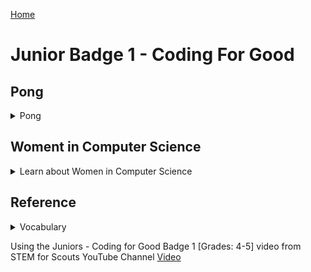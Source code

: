 [Home](/)

# Junior Badge 1 - Coding For Good

## Pong
<details><summary>Pong</summary>


   
   <details><summary>What is Pong?</summary>     
<p>Pong is a game where you use a paddle to hit a moving ball to defend a space or edge </p>
      
      
   <img src="/Pong.png" width="300">
   
For this part of the badge you will use Scratch to program your own Pong game.

In this game you are going to program: 
   
  * A ball to move around your space.
  * A paddle that you can control with arrow keys.
  * An area to defend.
  * Add different sounds when the paddle hits the ball and when the ball hits the area/item you are defending.
 
   Watch the game in action: [Video](https://www.youtube.com/watch?v=GeyjtKVWkx4&t=120s)
</details>


<details><summary>Coding your Pong Game</summary>   
<details><summary>1. Setup</summary>

   1.  Open the scratch website in a new tab - <a href="http://scratch.mit.edu" target="_blank" rel="noopener">Scratch</a>

   2.  If you would like to Login ask an adult to help you set up an account, or you can just use the browser version you can save it to the computer without creating an account.
     
   3.  Then click "Create" Button at the top of your screen.

       <img src="/CreateButton.png" width=500>

   4.  Name your program if you signed in.

   5.  Pick a Backdrop from the bottom right corner [Video](https://www.youtube.com/watch?v=GeyjtKVWkx4&t=208s)
        * Any backdrop will work, pick your favorite - you can go back and change this later
        * Program used the "Stripe" Backdrop 
        * Search tool will let you choose from the available backgrounds  
       <img src="/ChooseABackground.png" width="300">

   6.  Pick a Sprite for your Ball [Video](https://www.youtube.com/watch?v=GeyjtKVWkx4&t=250s)

       Clicking on "Choose A Sprite" in the bottom right corner
        * Start typing in the search box to find either a Ball, or your own shape. 
        * Add "Ball"  (or your own choice)
        * Sprite1 (the cat is already picked for you)
        * You can delete this one unless you want to use the cat.
            * Delete it by clicking on the Sprite1, and then the blue trash can on the Sprite1 image.

        <img src="/ChooseASprite.png" width="300">
     
   8. Pick a Sprite for your Paddle [Video](https://www.youtube.com/watch?v=GeyjtKVWkx4&t=288s)
     <p>After clicking on "Choose A Sprite" start typing in the search box to find either a Paddle or your own shape to use as a paddle.</p>

   9. Create a zone to defend by coloring a side of the game area [Video](https://www.youtube.com/watch?v=GeyjtKVWkx4&t=300s)
       * Click on white rectangle in bottom righthand corner that says "Stage"
       * Then click on the Backdrops Tab
       *  <img src="/Backdrops.png" width="300">
       * Select Square paint tool
       *  <img src="/SquarePaint.png" width="100">
       * Select Fill and pick your color
       * Click and drag to create a shape
       * Make sure to make the outline of the shape transparent (invisible)
           * Click the outline menu
           * Select the bottom left red diagonal line
           *  <img src="/ZoneOutline.png" width="100"> 
</details>

<details><summary>2. Programming the Paddle</summary>
   
   ###  Adding Code to Paddle [Video Help](https://www.youtube.com/watch?v=GeyjtKVWkx4&t=423s)

   1. Adding Event Blocks (yellow) to Paddle [Video](https://www.youtube.com/watch?v=GeyjtKVWkx4&t=490s)
        *  Click on the Correct Sprite - start with "Paddle" [Video](https://www.youtube.com/watch?v=GeyjtKVWkx4&t=500s)
        *  Add the Event Block (yellow) - "when ___ key pressed"
        *  Change the selected key so each Event responds to a different key
        *    <img src="/PaddleKey.png" width="200">
        *  One event for each arrow key right and left
              <img src="/PaddleTwoEvents.png" width="400">
   2. Adding Motion Blocks (Blue) [Video](https://www.youtube.com/watch?v=GeyjtKVWkx4&t=524s)
    

       A.   Change the direction the Paddle points by adding the Motion Block "point in direction __ " [Video](https://www.youtube.com/watch?v=GeyjtKVWkx4&t=524s) 
       *   Add the movement block to each event - 2 total,
          <img src="/PaddleDirection.png" width="200">
       *   Adjust the direction to face direction of movement [Video](https://www.youtube.com/watch?v=GeyjtKVWkx4&t=545s)
       *   Negative 90 is left
       *   Positive 90 is right
       *   <img src="/Neg90.png" width="100"><img src="/Pos90.png" width="100">
     
       B.    Take Steps by adding "Move __ Steps" block [Video](https://www.youtube.com/watch?v=GeyjtKVWkx4&t=587s)
       *   Check that the 2 events (yellow blocks) have 2 motion blocks (blue) under each them 
          <img src="/PaddleDirectionMove.png" width="300">
       *   That the arrow key matches the direction of the steps you want to be taking [Video](https://www.youtube.com/watch?v=GeyjtKVWkx4&t=644s)

   3.  Test the Paddle Movement!
       *    Does the paddle go left when you hit the left arrow? (or how you wanted it to move?)
       *    Does the paddle go right when you hit the right arrow?
</details>  

<details><summary>3. Code the Ball </summary>    
   
   ### Adding Code to Ball    
Now that the Paddle can be controlled, we want the ball to move around the board.

The Ball should move as soon as we click the green flag to start the game. 
1. Click on the Ball Sprite
2. Adjust the size of the Ball
3. Add an Event Block (yellow)
  * Add the Events Block "when green flag clicked" to the design space. [Video](https://www.youtube.com/watch?v=GeyjtKVWkx4&t=740s)

    <img src="/GreenFlag.png" width="150">
4. Add Movement Block (blue)
  * Add "point in direction" to your workspace under the event block
5. To make the game more fun we are going to add a random direction
  * Add a Operators Block (green)
  * Add "pick random __ to __" to your workspace
  * To have the ball start upward use -90 to 90
  * <img src="/Neg90.png" width="100"><img src="/Neg45.png" width="100"><img src="/Pos45.png" width="100"><img src="/Pos90.png" width="100">
4. Add a Movement Block
  * Add the Movement Block "move __ steps" [Video](https://www.youtube.com/watch?v=GeyjtKVWkx4&t=932s)
  * Recommend starting with 10 steps
     <img src="/BallSteps.png" width="400">

</details>
<details><summary>4. Test your code </summary>   

   ### Test your code       
   1. Do you noticing that Ball moves off the end of the screen if you keep clicking the green flag [Video](https://www.youtube.com/watch?v=GeyjtKVWkx4&t=951s)
       * Keep Ball in the frame by adding the Motion Block "if on edge, bounce" [Video](https://www.youtube.com/watch?v=GeyjtKVWkx4&t=965s)
       <img src="/EdgeBounce.png" width="400">
       
   2. Would it be nice to not have to hit the green flag all of the time?
</details>
<details><summary>5. Add a Loop </summary>
       
   ### Add a Loop using a Control Block
  
  We want the Movement Block to happen again and again while the game is going, if you test it now it does not [Video](https://www.youtube.com/watch?v=GeyjtKVWkx4&t=1009s)
  
  A Loop is ideal for this, and we want it to repeat forever while the game is going.
  1. Add a "forever" block (orange) to the workspace [Video](https://www.youtube.com/watch?v=GeyjtKVWkx4&t=1009s)

     <img src="/ForeverDesign.png" width="300">
     
      * We want this to repeat the movements, but not changing direction
      * Put the two Movement blocks (blue) "move __ steps"  and "if on edge, bounce" in the grove of the forever loop
      * Then move the whole loop block the under the Event Block (yellow) and the point in Direction Block.
       <img src="/BallMovement.png" width="300">
   2. Test your code!
</details>
<details><summary>6. Ball Bouncing Off Paddle </summary>    
   
   ### Sensing the Paddle
   Now the control for the Paddle and movement for the Ball are set, we'd like to be able to hit the Ball with the Paddle. [Video](https://www.youtube.com/watch?v=GeyjtKVWkx4&t=1103s)
1. Make sure to still be in the Ball Sprite work space
2. Add a Sensing Block (turquoise)
   * select the "touching ___" (Sprites)
   * select the Paddle if not selected
3. Add a Control Block (orange)
   * Add a conditional using the Control Block "if __ then"
   * Add the Sensing Block "touching __" into the "if __ then" block. [Video](https://www.youtube.com/watch?v=GeyjtKVWkx4&t=1200s)
4. Add a new Movement Block to take steps  
   * Add the Movement Block "point in direction ___"
   * Add the Operator Block "pick random __ to __ "
   * Use similar numbers as you did for the initial motion
<img src="/PaddleDetect.png" width="400">

5. Test your code!

</details>
<details><summary>7. Add a Sound when hitting the edge you are trying to defend </summary>    
   
   ### Add a sound when you hit the colored zone
1. Make sure to still be in the Ball's workspace [Video](https://www.youtube.com/watch?v=GeyjtKVWkx4&t=1360s)
2. Add a Sensing Block (turquoise)
   * select the "touching ___" (color this time)
   * <img src="/ColorSensing.png" width="100">
   * Click on the color on the Sensing block and open the menu, and pick the dropper
   * <img src="/ColorMenu.png" width="200">
   * Use the cursor to select the color from your game are, make sure the outer edge of the cursor is the color of your edge
   * <img src="/SelectionTool.png" width="200">
4. Add a Control Block (orange)
   * Add a new Conditional Block "if __ then" to your workspace
   * Add the Sensing Block "touching _(color)_" into the "if __ then" block. [Video](https://www.youtube.com/watch?v=GeyjtKVWkx4&t=1479s)
   * Add the whole "if __ then" block under the first "if __ then" block in your "forever" loop
   * <img src="/IfLoop.png" width="400">
5. Add a Sound Block [Video](https://www.youtube.com/watch?v=GeyjtKVWkx4&t=1560s)
   * Go to the sound tab
   * <img src="/SoundTab.png" width="200">
   * Go to Choose a sound at the bottom left corner
       <img src="/ChooseSound.png" width="200">
   * Example - clicked "Wacky" then "Toy Honk"
   * then add the "start sound _____" block into the "if __ then" block
       <img src="/ToySound.png" width="300">
</details>
<details><summary>8. Add a sound to Ball Bounce on the Paddle </summary>    
   
   ### Making a Sound when the Ball hits the Paddle
   
1. We already have an "if ___ then" block for the Ball touching the paddle
2. Take the Sound Block (pink) "start sound ___"
      * Find a sound for the paddle, either use the "pop" sound already selected or use the Sound tab and pick one
      * Add the pink "start sound ___" block to the "if ___ then" block for the condition when the Paddle and Ball are touching
        <img src="/SoundTwo.png" width="400">   
      
</details>
<details><summary>9. Having the Ball change color </summary> 
   
   ### Making the Ball Change color
   
1. Pick a Looks Block (purple)
    * Take the "change __ effect by __"
    * Defalt of "color" and "25" works, but feel free to play around
    * Add to the conditional that controls the ball touching the paddle
       <img src="/FinalPong.png" width="400">
</details>
<details><summary>10. Trouble Shooting </summary>   

   ### Trouble Shooting
   
Try playing your game. 
    
Can you change parameters to make it easier or harder? 
What do you think needs to change? Can you change it?
   * Do you want Ball to look like it's walking or running? 
   * Add the Looks Block "next costume" under the "move __ steps" block
Do you want Ball or Paddle to move faster or slower?
   * Change the number in the "Move __ Steps" block.
   * Increase to move faster, decrease to move slower
Do you want Ball to be larger or smaller, Paddle to be smaller of large?
    

Don't forget to save your game!
   
Let others play your game!
</details>
</details>
</details>

## Woment in Computer Science

<details><summary>Learn about Women in Computer Science</summary>

Watch two videos:
    
[Grace Hopper -- Queen of Code](https://www.youtube.com/watch?v=5sNuPYJpSCI)

[Grace Hooper Written Bio](https://www.womenshistory.org/education-resources/biographies/grace-hopper)

[Ada Lovelace -- First Computer Programer](https://www.youtube.com/watch?v=2vg-0mlSnSE)

[Margaret Hamilton - NASA's First Software Engineer](https://youtu.be/kTn56jJW4zY)
    
[Raye Montague - Interview Naval engineer, and ended up revolutionizing the way ships and submarines are designed](https://youtu.be/1ejoOFulfmQ?si=Ozfe-SOGPAmNoRsE)
    
[Raye Montague - Life story book](https://www.youtube.com/watch?v=maBiBjirKwk)
    
[Fran Kalah - Interview, Pixar Graphic Designer](https://www.khanacademy.org/computing/pixar/crowds/crowds-1/v/meet-fran-kalal)
    
[Isis Anchalee - Computer Engineer and Social Media Activist](https://vimeo.com/212810094)
</details>


## Reference

<details><summary>Vocabulary</summary>

Algorithm - a set of step-by-step instructions for how to do something, like a recipe
   
Code - a special language created by people to tell a computer what to do

Conditional - used by programmers to get computers to react to different situation, written with IF/ELSE statements

Efficient programs - programs that respond quickly and take less memory and power

ELSE statement - in a conditional when an IF condition is not met, the ELSE action will run

Events - the action the computer is looking for to start a block of code

IF statement - in a conditional when an IF condition is met, the IF action will run

Loop - when a set of instuctions or an algorithm is repeated

Nested Loop - a loop is within a loop

Programming - writing a set of instructions in code

Sequence - order in which things happen
</details>

Using the Juniors - Coding for Good Badge 1 [Grades: 4-5] video from STEM for Scouts YouTube Channel 
[Video](https://www.youtube.com/watch?v=GeyjtKVWkx4&t=229s)
